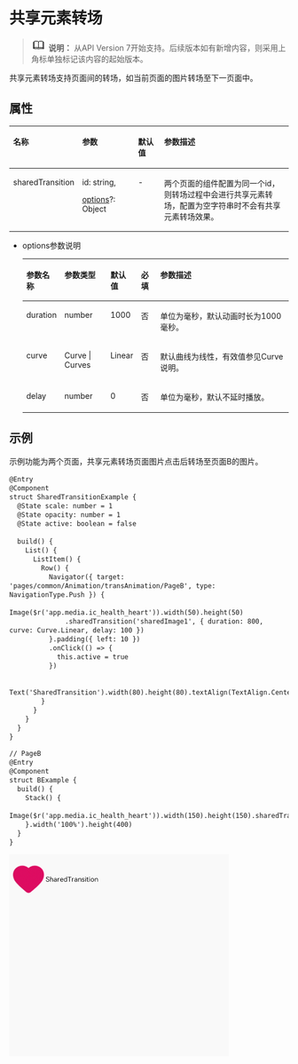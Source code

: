 # 共享元素转场<a name="ZH-CN_TOPIC_0000001193075084"></a>

>![](../../public_sys-resources/icon-note.gif) **说明：** 
>从API Version 7开始支持。后续版本如有新增内容，则采用上角标单独标记该内容的起始版本。

共享元素转场支持页面间的转场，如当前页面的图片转场至下一页面中。

## 属性<a name="section35901546194017"></a>

<table><thead align="left"><tr><th class="cellrowborder" valign="top" width="17.24%" id="mcps1.1.5.1.1"><p>名称</p>
</th>
<th class="cellrowborder" valign="top" width="20.880000000000003%" id="mcps1.1.5.1.2"><p>参数</p>
</th>
<th class="cellrowborder" valign="top" width="9.91%" id="mcps1.1.5.1.3"><p>默认值</p>
</th>
<th class="cellrowborder" valign="top" width="51.970000000000006%" id="mcps1.1.5.1.4"><p>参数描述</p>
</th>
</tr>
</thead>
<tbody><tr><td class="cellrowborder" valign="top" width="17.24%" headers="mcps1.1.5.1.1 "><p>sharedTransition</p>
</td>
<td class="cellrowborder" valign="top" width="20.880000000000003%" headers="mcps1.1.5.1.2 "><p>id: string,</p>
<p><a href="#li12109141415716">options</a>?: Object</p>
</td>
<td class="cellrowborder" valign="top" width="9.91%" headers="mcps1.1.5.1.3 "><p>-</p>
</td>
<td class="cellrowborder" valign="top" width="51.970000000000006%" headers="mcps1.1.5.1.4 "><p>两个页面的组件配置为同一个id，则转场过程中会进行共享元素转场，配置为空字符串时不会有共享元素转场效果。</p>
</td>
</tr>
</tbody>
</table>

-   <a name="li12109141415716"></a>options参数说明

    <table><thead align="left"><tr><th class="cellrowborder" valign="top" width="13.309999999999999%" id="mcps1.1.6.1.1"><p>参数名称</p>
    </th>
    <th class="cellrowborder" valign="top" width="17.59%" id="mcps1.1.6.1.2"><p>参数类型</p>
    </th>
    <th class="cellrowborder" valign="top" width="8.99%" id="mcps1.1.6.1.3"><p>默认值</p>
    </th>
    <th class="cellrowborder" valign="top" width="7.340000000000001%" id="mcps1.1.6.1.4"><p>必填</p>
    </th>
    <th class="cellrowborder" valign="top" width="52.769999999999996%" id="mcps1.1.6.1.5"><p>参数描述</p>
    </th>
    </tr>
    </thead>
    <tbody><tr><td class="cellrowborder" valign="top" width="13.309999999999999%" headers="mcps1.1.6.1.1 "><p>duration</p>
    </td>
    <td class="cellrowborder" valign="top" width="17.59%" headers="mcps1.1.6.1.2 "><p>number</p>
    </td>
    <td class="cellrowborder" valign="top" width="8.99%" headers="mcps1.1.6.1.3 "><p>1000</p>
    </td>
    <td class="cellrowborder" valign="top" width="7.340000000000001%" headers="mcps1.1.6.1.4 "><p>否</p>
    </td>
    <td class="cellrowborder" valign="top" width="52.769999999999996%" headers="mcps1.1.6.1.5 "><p>单位为毫秒，默认动画时长为1000毫秒。</p>
    </td>
    </tr>
    <tr><td class="cellrowborder" valign="top" width="13.309999999999999%" headers="mcps1.1.6.1.1 "><p>curve</p>
    </td>
    <td class="cellrowborder" valign="top" width="17.59%" headers="mcps1.1.6.1.2 "><p>Curve | Curves</p>
    </td>
    <td class="cellrowborder" valign="top" width="8.99%" headers="mcps1.1.6.1.3 "><p>Linear</p>
    </td>
    <td class="cellrowborder" valign="top" width="7.340000000000001%" headers="mcps1.1.6.1.4 "><p>否</p>
    </td>
    <td class="cellrowborder" valign="top" width="52.769999999999996%" headers="mcps1.1.6.1.5 "><p>默认曲线为线性，有效值参见Curve说明。</p>
    </td>
    </tr>
    <tr><td class="cellrowborder" valign="top" width="13.309999999999999%" headers="mcps1.1.6.1.1 "><p>delay</p>
    </td>
    <td class="cellrowborder" valign="top" width="17.59%" headers="mcps1.1.6.1.2 "><p>number</p>
    </td>
    <td class="cellrowborder" valign="top" width="8.99%" headers="mcps1.1.6.1.3 "><p>0</p>
    </td>
    <td class="cellrowborder" valign="top" width="7.340000000000001%" headers="mcps1.1.6.1.4 "><p>否</p>
    </td>
    <td class="cellrowborder" valign="top" width="52.769999999999996%" headers="mcps1.1.6.1.5 "><p>单位为毫秒，默认不延时播放。</p>
    </td>
    </tr>
    </tbody>
    </table>


## 示例<a name="section34004854112"></a>

示例功能为两个页面，共享元素转场页面图片点击后转场至页面B的图片。

```
@Entry
@Component
struct SharedTransitionExample {
  @State scale: number = 1
  @State opacity: number = 1
  @State active: boolean = false

  build() {
    List() {
      ListItem() {
        Row() {
          Navigator({ target: 'pages/common/Animation/transAnimation/PageB', type: NavigationType.Push }) {
            Image($r('app.media.ic_health_heart')).width(50).height(50)
              .sharedTransition('sharedImage1', { duration: 800, curve: Curve.Linear, delay: 100 })
          }.padding({ left: 10 })
          .onClick(() => {
            this.active = true
          })

          Text('SharedTransition').width(80).height(80).textAlign(TextAlign.Center)
        }
      }
    }
  }
}
```

```
// PageB
@Entry
@Component
struct BExample {
  build() {
    Stack() {
      Image($r('app.media.ic_health_heart')).width(150).height(150).sharedTransition('sharedImage1')
    }.width('100%').height(400)
  }
}
```

![](figures/SharedTransition.gif)

